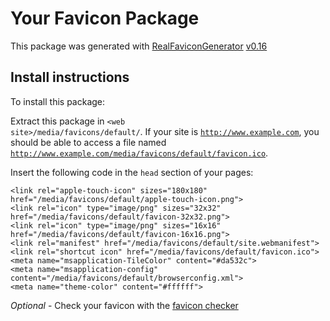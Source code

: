 # Your Favicon Package

This package was generated with [RealFaviconGenerator](https://realfavicongenerator.net/) [v0.16](https://realfavicongenerator.net/change_log#v0.16)

## Install instructions

To install this package:

Extract this package in <code>&lt;web site&gt;/media/favicons/default/</code>. If your site is <code>http://www.example.com</code>, you should be able to access a file named <code>http://www.example.com/media/favicons/default/favicon.ico</code>.

Insert the following code in the `head` section of your pages:

    <link rel="apple-touch-icon" sizes="180x180" href="/media/favicons/default/apple-touch-icon.png">
    <link rel="icon" type="image/png" sizes="32x32" href="/media/favicons/default/favicon-32x32.png">
    <link rel="icon" type="image/png" sizes="16x16" href="/media/favicons/default/favicon-16x16.png">
    <link rel="manifest" href="/media/favicons/default/site.webmanifest">
    <link rel="shortcut icon" href="/media/favicons/default/favicon.ico">
    <meta name="msapplication-TileColor" content="#da532c">
    <meta name="msapplication-config" content="/media/favicons/default/browserconfig.xml">
    <meta name="theme-color" content="#ffffff">

*Optional* - Check your favicon with the [favicon checker](https://realfavicongenerator.net/favicon_checker)